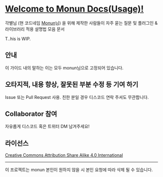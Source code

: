 # [Welcome to Monun Docs(Usage)!](https://monun.me/docs/Usage%20Docs/Index)

각별님 (현 코드네임 [Monun](https://github.com/monun/)님) 을 위해 제작한 사람들이 자주 묻는 질문 및 플러그인 & 라이브러리 적용 설명법 모음 문서

T..his is WIP.

## 안내

이 가이드 내의 말하는 이는 모두 monun님으로 고정되어 있습니다.

## 오타지적, 내용 향상, 잘못된 부분 수정 등 기여 하기

Issue 또는 Pull Request 사용. 친한 분일 경우 디스코드 연락 주셔도 무관합니다.

## Collaborator 참여

자유롭게 디스코드 혹은 트위터 DM 남겨주세요!

## 라이선스

[Creative Commons Attribution Share Alike 4.0 International](https://github.com/qogusdn1017/monun-documentation-contribution/blob/main/LICENSE.md)

---

이 프로젝트는 monun 본인이 원하지 않을 시 본인 요청에 따라 삭제 될 수 있습니다.
